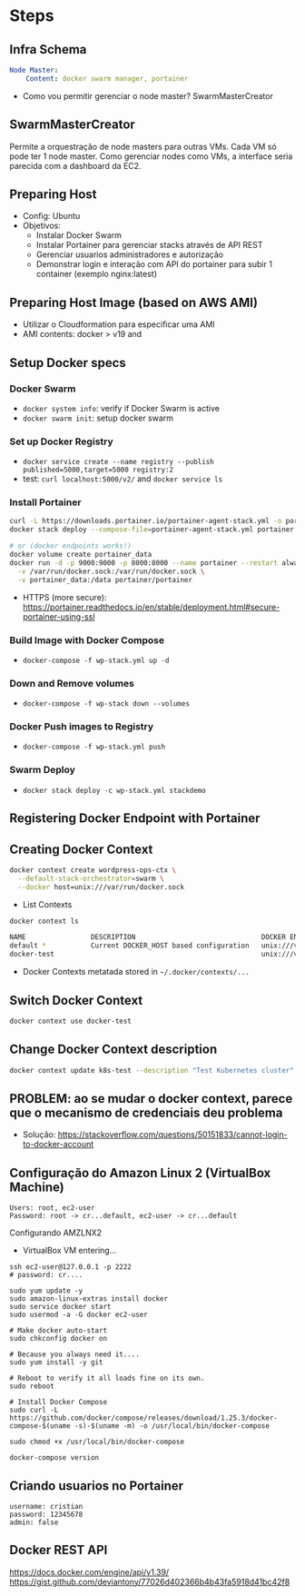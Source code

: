 # Steps

## Infra Schema

```yml
Node Master:
    Content: docker swarm manager, portainer
```

* Como vou permitir gerenciar o node master? SwarmMasterCreator

## SwarmMasterCreator

Permite a orquestração de node masters para outras VMs. Cada VM só pode ter 1 node master.
Como gerenciar nodes como VMs, a interface seria parecida com a dashboard da EC2.

## Preparing Host

* Config: Ubuntu
* Objetivos:
  - Instalar Docker Swarm
  - Instalar Portainer para gerenciar stacks através de API REST
  - Gerenciar usuarios administradores e autorização
  - Demonstrar login e interação com API do portainer para subir 1 container (exemplo nginx:latest)

## Preparing Host Image (based on AWS AMI)

- Utilizar o Cloudformation para especificar uma AMI
- AMI contents: docker > v19 and 

## Setup Docker specs

### Docker Swarm

* `docker system info`: verify if Docker Swarm is active
* `docker swarm init`: setup docker swarm 

### Set up Docker Registry

* `docker service create --name registry --publish published=5000,target=5000 registry:2`
* test: `curl localhost:5000/v2/` and `docker service ls`

### Install Portainer 

```bash
curl -L https://downloads.portainer.io/portainer-agent-stack.yml -o portainer-agent-stack.yml
docker stack deploy --compose-file=portainer-agent-stack.yml portainer

# or (docker endpoints works!)
docker volume create portainer_data
docker run -d -p 9000:9000 -p 8000:8000 --name portainer --restart always \
  -v /var/run/docker.sock:/var/run/docker.sock \
  -v portainer_data:/data portainer/portainer
```

* HTTPS (more secure): https://portainer.readthedocs.io/en/stable/deployment.html#secure-portainer-using-ssl

### Build Image with Docker Compose

* `docker-compose -f wp-stack.yml up -d`

### Down and Remove volumes

* `docker-compose -f wp-stack down --volumes`

### Docker Push images to Registry

* `docker-compose -f wp-stack.yml push`

### Swarm Deploy

* `docker stack deploy -c wp-stack.yml stackdemo`

## Registering Docker Endpoint with Portainer

## Creating Docker Context

```sh
docker context create wordpress-ops-ctx \
  --default-stack-orchestrator=swarm \
  --docker host=unix:///var/run/docker.sock
```

* List Contexts

```sh
docker context ls

NAME                DESCRIPTION                               DOCKER ENDPOINT               KUBERNETES ENDPOINT   ORCHESTRATOR
default *           Current DOCKER_HOST based configuration   unix:///var/run/docker.sock                         swarm
docker-test                                                   unix:///var/run/docker.sock                         swarm
```

* Docker Contexts metatada stored in `~/.docker/contexts/...`

## Switch Docker Context

```sh
docker context use docker-test
```

## Change Docker Context description

```sh
docker context update k8s-test --description "Test Kubernetes cluster"
```

## PROBLEM: ao se mudar o docker context, parece que o mecanismo de credenciais deu problema

* Solução: https://stackoverflow.com/questions/50151833/cannot-login-to-docker-account

## Configuração do Amazon Linux 2 (VirtualBox Machine)

```
Users: root, ec2-user
Password: root -> cr...default, ec2-user -> cr...default
```

Configurando AMZLNX2

* VirtualBox VM entering...

```
ssh ec2-user@127.0.0.1 -p 2222
# password: cr....
```

```
sudo yum update -y
sudo amazon-linux-extras install docker
sudo service docker start
sudo usermod -a -G docker ec2-user

# Make docker auto-start
sudo chkconfig docker on

# Because you always need it....
sudo yum install -y git

# Reboot to verify it all loads fine on its own.
sudo reboot

# Install Docker Compose
sudo curl -L https://github.com/docker/compose/releases/download/1.25.3/docker-compose-$(uname -s)-$(uname -m) -o /usr/local/bin/docker-compose

sudo chmod +x /usr/local/bin/docker-compose

docker-compose version
```

## Criando usuarios no Portainer

```
username: cristian
password: 12345678
admin: false
```

## Docker REST API

https://docs.docker.com/engine/api/v1.39/
https://gist.github.com/deviantony/77026d402366b4b43fa5918d41bc42f8